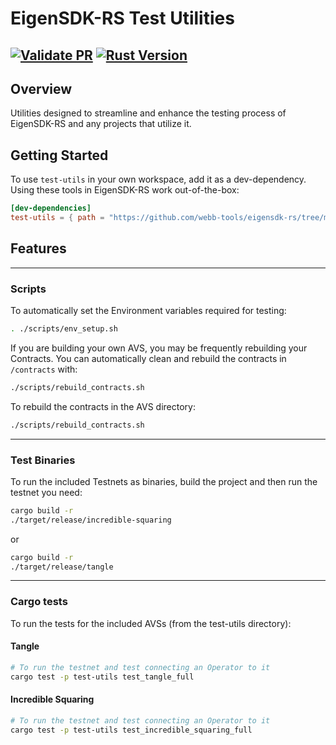 # EigenSDK-RS Test Utilities

[![Validate PR](https://github.com/webb-tools/eigensdk-rs/actions/workflows/validate_pr.yml/badge.svg)](https://github.com/webb-tools/eigensdk-rs/actions/workflows/validate_pr.yml)
[![Rust Version](https://img.shields.io/badge/rust-1.74.0%2B-blue.svg)](https://www.rust-lang.org)
---

## Overview

Utilities designed to streamline and enhance the testing process of EigenSDK-RS and any projects that utilize it. 

## Getting Started

To use `test-utils` in your own workspace, add it as a dev-dependency. Using these tools in EigenSDK-RS work out-of-the-box:

```toml
[dev-dependencies]
test-utils = { path = "https://github.com/webb-tools/eigensdk-rs/tree/main/test-utils" }
```
## Features

---
### Scripts

To automatically set the Environment variables required for testing:
```bash
. ./scripts/env_setup.sh
```

If you are building your own AVS, you may be frequently rebuilding your Contracts. You can automatically clean and rebuild the contracts in `/contracts` with:
```bash
./scripts/rebuild_contracts.sh
```
To rebuild the contracts in the AVS directory:
```bash
./scripts/rebuild_contracts.sh
```

---

### Test Binaries

To run the included Testnets as binaries, build the project and then run the testnet you need:
```bash
cargo build -r
./target/release/incredible-squaring
```
or
```bash
cargo build -r
./target/release/tangle
```

---

### Cargo tests

To run the tests for the included AVSs (from the test-utils directory):

#### Tangle
```bash
# To run the testnet and test connecting an Operator to it
cargo test -p test-utils test_tangle_full
```

#### Incredible Squaring
```bash
# To run the testnet and test connecting an Operator to it
cargo test -p test-utils test_incredible_squaring_full
```
